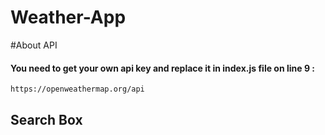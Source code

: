 # Weather-App

#About API

<h4>You need to get your own api key and replace it in index.js file on line 9 :</h4>

```
https://openweathermap.org/api
```

<h2>Search Box</h2>


